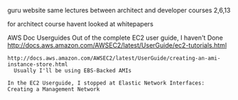 guru website
  same lectures between architect and developer courses
    2,6,13

  for architect course
    havent looked at whitepapers





AWS Doc Userguides
  Out of the complete EC2 user guide, I haven't Done
    http://docs.aws.amazon.com/AWSEC2/latest/UserGuide/ec2-tutorials.html
    
    http://docs.aws.amazon.com/AWSEC2/latest/UserGuide/creating-an-ami-instance-store.html
      Usually I'll be using EBS-Backed AMIs

    In the EC2 Userguide, I stopped at Elastic Network Interfaces: Creating a Management Network